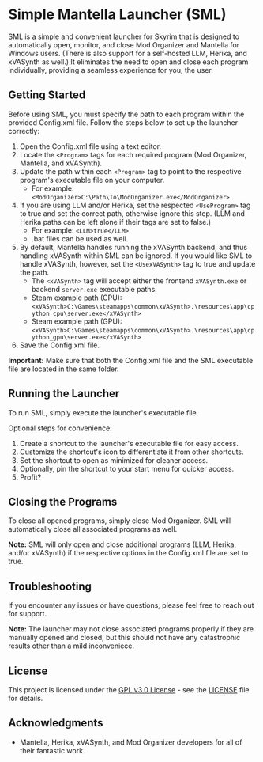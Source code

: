 # Simple Mantella Launcher (SML)

SML is a simple and convenient launcher for Skyrim that is designed to automatically open, monitor, and close Mod Organizer and Mantella for Windows users. (There is also support for a self-hosted LLM, Herika, and xVASynth as well.)
It eliminates the need to open and close each program individually, providing a seamless experience for you, the user.

## Getting Started

Before using SML, you must specify the path to each program within the provided Config.xml file. Follow the steps below to set up the launcher correctly:

1. Open the Config.xml file using a text editor.
2. Locate the `<Program>` tags for each required program (Mod Organizer, Mantella, and xVASynth).
3. Update the path within each `<Program>` tag to point to the respective program's executable file on your computer.
   - For example: `<ModOrganizer>C:\Path\To\ModOrganizer.exe</ModOrganizer>`
4. If you are using LLM and/or Herika, set the respected `<UseProgram>` tag to true and set the correct path, otherwise ignore this step. (LLM and Herika paths can be left alone if their tags are set to false.)
   - For example: `<LLM>true</LLM>`
   - .bat files can be used as well.
5. By default, Mantella handles running the xVASynth backend, and thus handling xVASynth within SML can be ignored. If you would like SML to handle xVASynth, however, set the `<UsexVASynth>` tag to true and update the path.
   - The `<xVASynth>` tag will accept either the frontend `xVASynth.exe` or backend `server.exe` executable paths.
   - Steam example path (CPU): `<xVASynth>C:\Games\steamapps\common\xVASynth>.\resources\app\cpython_cpu\server.exe</xVASynth>`
   - Steam example path (GPU): `<xVASynth>C:\Games\steamapps\common\xVASynth>.\resources\app\cpython_gpu\server.exe</xVASynth>`
7. Save the Config.xml file.

**Important:** Make sure that both the Config.xml file and the SML executable file are located in the same folder.

## Running the Launcher

To run SML, simply execute the launcher's executable file. 

Optional steps for convenience:

1. Create a shortcut to the launcher's executable file for easy access.
2. Customize the shortcut's icon to differentiate it from other shortcuts.
3. Set the shortcut to open as minimized for cleaner access.
4. Optionally, pin the shortcut to your start menu for quicker access.
5. Profit?

## Closing the Programs

To close all opened programs, simply close Mod Organizer. SML will automatically close all associated programs as well.

**Note:** SML will only open and close additional programs (LLM, Herika, and/or xVASynth) if the respective options in the Config.xml file are set to true.

## Troubleshooting

If you encounter any issues or have questions, please feel free to reach out for support.

**Note:** The launcher may not close associated programs properly if they are manually opened and closed, but this should not have any catastrophic results other than a mild inconveniece.

## License

This project is licensed under the [GPL v3.0 License](https://opensource.org/license/gpl-3-0/) - see the [LICENSE](LICENSE) file for details.

## Acknowledgments

- Mantella, Herika, xVASynth, and Mod Organizer developers for all of their fantastic work.
